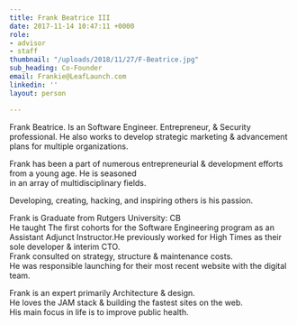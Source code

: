 ```yaml
---
title: Frank Beatrice III
date: 2017-11-14 10:47:11 +0000
role:
- advisor
- staff
thumbnail: "/uploads/2018/11/27/F-Beatrice.jpg"
sub_heading: Co-Founder
email: Frankie@LeafLaunch.com
linkedin: ''
layout: person

---
```

Frank Beatrice. Is an Software Engineer. Entrepreneur, &  Security professional. He also works to develop strategic marketing & advancement plans for multiple organizations.  
  
Frank has been a part of numerous entrepreneurial  & development efforts from a young age. He is seasoned  
in an array of multidisciplinary fields.  
  
Developing, creating, hacking, and inspiring others is his passion.   
  
Frank is Graduate from Rutgers University: CB   
He taught The first cohorts for the Software Engineering program as an Assistant Adjunct Instructor.He previously worked for High Times as their sole developer & interim CTO.   
Frank consulted on strategy, structure & maintenance costs.  
He was responsible launching for their most recent website with the digital team.  
  
Frank is an expert primarily Architecture & design.  
He loves the JAM stack & building the fastest sites on the web.  
His main focus in life is to improve public health.